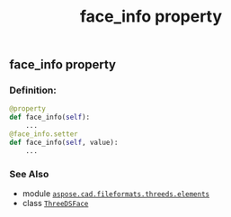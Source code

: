 ﻿---
title: face_info property
second_title: Aspose.CAD for Python via .NET API References
description: 
type: docs
weight: 30
url: /python-net/aspose.cad.fileformats.threeds.elements/threedsface/face_info/
is_root: false
---

## face_info property

### Definition:
```python
@property
def face_info(self):
    ...
@face_info.setter
def face_info(self, value):
    ...
```

### See Also
* module [`aspose.cad.fileformats.threeds.elements`](../../)
* class [`ThreeDSFace`](/cad/python-net/aspose.cad.fileformats.threeds.elements/threedsface)
